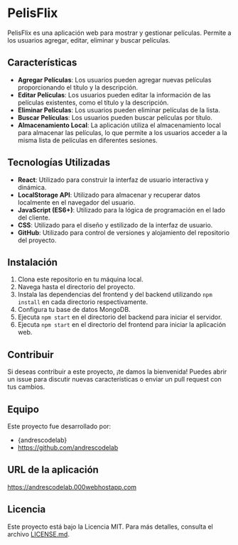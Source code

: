 # PelisFlix

PelisFlix es una aplicación web para mostrar y gestionar películas. Permite a los usuarios agregar, editar, eliminar y buscar películas.

## Características

- **Agregar Películas**: Los usuarios pueden agregar nuevas películas proporcionando el título y la descripción.
- **Editar Películas**: Los usuarios pueden editar la información de las películas existentes, como el título y la descripción.
- **Eliminar Películas**: Los usuarios pueden eliminar películas de la lista.
- **Buscar Películas**: Los usuarios pueden buscar películas por título.
- **Almacenamiento Local**: La aplicación utiliza el almacenamiento local para almacenar las películas, lo que permite a los usuarios acceder a la misma lista de películas en diferentes sesiones.

## Tecnologías Utilizadas

- **React**: Utilizado para construir la interfaz de usuario interactiva y dinámica.
- **LocalStorage API**: Utilizado para almacenar y recuperar datos localmente en el navegador del usuario.
- **JavaScript (ES6+)**: Utilizado para la lógica de programación en el lado del cliente.
- **CSS**: Utilizado para el diseño y estilizado de la interfaz de usuario.
- **GitHub**: Utilizado para control de versiones y alojamiento del repositorio del proyecto.

## Instalación

1. Clona este repositorio en tu máquina local.
2. Navega hasta el directorio del proyecto.
3. Instala las dependencias del frontend y del backend utilizando `npm install` en cada directorio respectivamente.
4. Configura tu base de datos MongoDB.
5. Ejecuta `npm start` en el directorio del backend para iniciar el servidor.
6. Ejecuta `npm start` en el directorio del frontend para iniciar la aplicación web.

## Contribuir

Si deseas contribuir a este proyecto, ¡te damos la bienvenida! Puedes abrir un issue para discutir nuevas características o enviar un pull request con tus cambios.

## Equipo

Este proyecto fue desarrollado por:

- {andrescodelab}
- https://github.com/andrescodelab

## URL de la aplicación

https://andrescodelab.000webhostapp.com

## Licencia

Este proyecto está bajo la Licencia MIT. Para más detalles, consulta el archivo [LICENSE.md](LICENSE.md).
